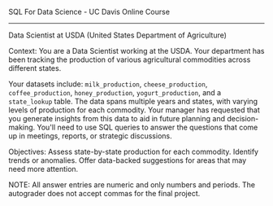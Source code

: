 SQL For Data Science - UC Davis Online Course

---

Data Scientist at USDA (United States Department of Agriculture)

Context: 
You are a Data Scientist working at the USDA. Your department has been tracking the production of various agricultural commodities across different states. 

Your datasets include:
`milk_production`, `cheese_production`, `coffee_production`, `honey_production`, `yogurt_production`, and a `state_lookup` table. 
The data spans multiple years and states, with varying levels of production for each commodity.
Your manager has requested that you generate insights from this data to aid in future planning and decision-making. You'll need to use SQL queries to answer the questions that come up in meetings, reports, or strategic discussions.

Objectives:
Assess state-by-state production for each commodity.
Identify trends or anomalies.
Offer data-backed suggestions for areas that may need more attention.

NOTE: All answer entries are numeric and only numbers and periods. The autograder does not accept commas for the final project.